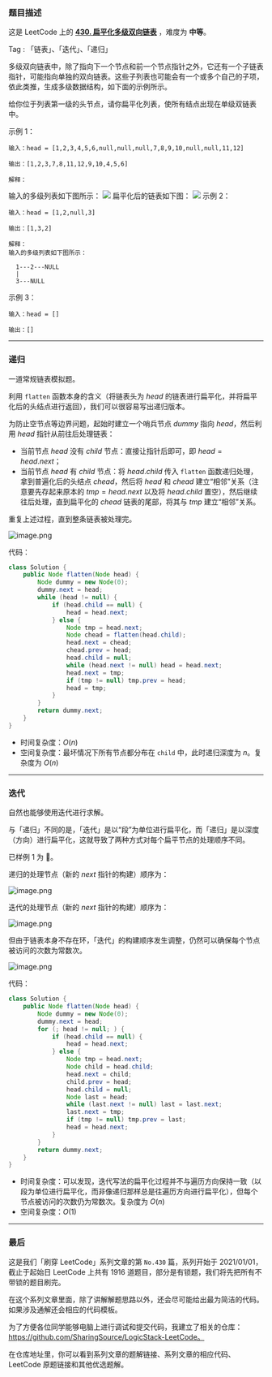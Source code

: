### 题目描述

这是 LeetCode 上的 **[430. 扁平化多级双向链表](https://leetcode-cn.com/problems/flatten-a-multilevel-doubly-linked-list/solution/gong-shui-san-xie-yi-ti-shuang-jie-di-gu-9wfz/)** ，难度为 **中等**。

Tag : 「链表」、「迭代」、「递归」

多级双向链表中，除了指向下一个节点和前一个节点指针之外，它还有一个子链表指针，可能指向单独的双向链表。这些子列表也可能会有一个或多个自己的子项，依此类推，生成多级数据结构，如下面的示例所示。

给你位于列表第一级的头节点，请你扁平化列表，使所有结点出现在单级双链表中。

示例 1：
```
输入：head = [1,2,3,4,5,6,null,null,null,7,8,9,10,null,null,11,12]

输出：[1,2,3,7,8,11,12,9,10,4,5,6]

解释：
```
输入的多级列表如下图所示：
![](https://assets.leetcode-cn.com/aliyun-lc-upload/uploads/2018/10/12/multilevellinkedlist.png)
扁平化后的链表如下图：
![](https://assets.leetcode-cn.com/aliyun-lc-upload/uploads/2018/10/12/multilevellinkedlistflattened.png)
示例 2：
```
输入：head = [1,2,null,3]

输出：[1,3,2]

解释：
输入的多级列表如下图所示：

  1---2---NULL
  |
  3---NULL
```

示例 3：
```
输入：head = []

输出：[]
```

---

### 递归

一道常规链表模拟题。

利用 `flatten` 函数本身的含义（将链表头为 $head$ 的链表进行扁平化，并将扁平化后的头结点进行返回），我们可以很容易写出递归版本。

为防止空节点等边界问题，起始时建立一个哨兵节点 $dummy$ 指向 $head$，然后利用 $head$ 指针从前往后处理链表：

* 当前节点 $head$ 没有 $child$ 节点：直接让指针后即可，即 $head = head.next$；
* 当前节点 $head$ 有 $child$ 节点：将 $head.child$ 传入 `flatten` 函数递归处理，拿到普遍化后的头结点 $chead$，然后将 $head$ 和 $chead$ 建立“相邻”关系（注意要先存起来原本的 $tmp = head.next$ 以及将 $head.child$ 置空），然后继续往后处理，直到扁平化的 $chead$ 链表的尾部，将其与 $tmp$ 建立“相邻”关系。

重复上述过程，直到整条链表被处理完。

![image.png](https://pic.leetcode-cn.com/1632439438-NXVGYC-image.png)

代码：
```Java
class Solution {
    public Node flatten(Node head) {
        Node dummy = new Node(0);
        dummy.next = head;
        while (head != null) {
            if (head.child == null) {
                head = head.next;
            } else {
                Node tmp = head.next;
                Node chead = flatten(head.child);
                head.next = chead;
                chead.prev = head;
                head.child = null;
                while (head.next != null) head = head.next;
                head.next = tmp;
                if (tmp != null) tmp.prev = head;
                head = tmp;
            }
        }
        return dummy.next;
    }
}
```
* 时间复杂度：$O(n)$
* 空间复杂度：最坏情况下所有节点都分布在 `child` 中，此时递归深度为 $n$。复杂度为 $O(n)$

---

### 迭代

自然也能够使用迭代进行求解。

与「递归」不同的是，「迭代」是以“段”为单位进行扁平化，而「递归」是以深度（方向）进行扁平化，这就导致了两种方式对每个扁平节点的处理顺序不同。

已样例 $1$ 为 🌰。

递归的处理节点（新的 $next$ 指针的构建）顺序为：

![image.png](https://pic.leetcode-cn.com/1632439764-FsOwel-image.png)

迭代的处理节点（新的 $next$ 指针的构建）顺序为：

![image.png](https://pic.leetcode-cn.com/1632439844-egvBMX-image.png)

但由于链表本身不存在环，「迭代」的构建顺序发生调整，仍然可以确保每个节点被访问的次数为常数次。

![image.png](https://pic.leetcode-cn.com/1632439410-oXoxbn-image.png)

代码：
```Java
class Solution {
    public Node flatten(Node head) {
        Node dummy = new Node(0);
        dummy.next = head;
        for (; head != null; ) {
            if (head.child == null) {
                head = head.next;
            } else {
                Node tmp = head.next;
                Node child = head.child;
                head.next = child;
                child.prev = head;
                head.child = null;
                Node last = head;
                while (last.next != null) last = last.next;
                last.next = tmp;
                if (tmp != null) tmp.prev = last;
                head = head.next;   
            }
        }
        return dummy.next;
    }
}
```
* 时间复杂度：可以发现，迭代写法的扁平化过程并不与遍历方向保持一致（以段为单位进行扁平化，而非像递归那样总是往遍历方向进行扁平化），但每个节点被访问的次数仍为常数次。复杂度为 $O(n)$
* 空间复杂度：$O(1)$

---

### 最后

这是我们「刷穿 LeetCode」系列文章的第 `No.430` 篇，系列开始于 2021/01/01，截止于起始日 LeetCode 上共有 1916 道题目，部分是有锁题，我们将先把所有不带锁的题目刷完。

在这个系列文章里面，除了讲解解题思路以外，还会尽可能给出最为简洁的代码。如果涉及通解还会相应的代码模板。

为了方便各位同学能够电脑上进行调试和提交代码，我建立了相关的仓库：https://github.com/SharingSource/LogicStack-LeetCode。

在仓库地址里，你可以看到系列文章的题解链接、系列文章的相应代码、LeetCode 原题链接和其他优选题解。

